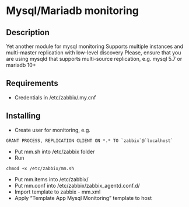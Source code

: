 # Mysql/Mariadb monitoring

## Description

Yet another module for mysql monitoring
Supports multiple instances and multi-master replication with low-level discovery
Please, ensure that you are using mysqld that supports multi-source replication, e.g. mysql 5.7 or mariadb 10+

## Requirements

- Credentials in /etc/zabbix/.my.cnf

## Installing
- Create user for monitoring, e.g.
```
GRANT PROCESS, REPLICATION CLIENT ON *.* TO `zabbix`@`localhost`
```
- Put mm.sh into /etc/zabbix folder
- Run 
```
chmod +x /etc/zabbix/mm.sh
```
- Put mm.items into /etc/zabbix/
- Put mm.conf into /etc/zabbix/zabbix_agentd.conf.d/
- Import template to zabbix - mm.xml
- Apply “Template App Mysql Monitoring” template to host
